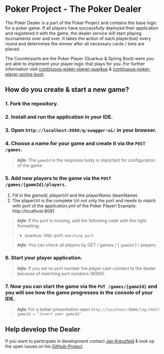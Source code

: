 # Poker Project - The Poker Dealer

The Poker Dealer is a part of the Poker Project and contains the base logic for a poker game.
If all players have successfully deployed their application and registered it with the game,
the dealer service will start playing tournaments over and over.
It takes the action of each player(bot) every round and determines the winner after all necessary cards / bets are placed.

The Counterparts are the Poker Player (Quarkus & Spring Boot)
were you are able to implement your player logic that plays for you.
For further information visit
[continuous-poker-player-quarkus](https://github.com/ds-jkreutzfeld/continuous-poker-player-quarkus) &
[continuous-poker-player-spring-boot](https://github.com/ds-jkreutzfeld/continuous-poker-player-spring-boot).

## How do you create & start a new game?

### 1. Fork the repository.
### 2. Install and run the application in your IDE.
### 3. Open `http://localhost:8080/q/swagger-ui/` in your browser.
### 4. Choose a name for your game and create it via the `POST /games`.
> **_Info:_** The `gameId` in the response body is important for configuration of the game.

### 5. Add new players to the game via the `POST /games/{gameId}/players`.
 1. Fill in the *gameId*, *playerUrl* and the *playerName* (teamName).
 2.  The playerUrl is the complete Url not only the port and needs to match with port of the application.yml of the Poker Player! Example: http://localhost:8081 
> **_Info:_** If the port is missing, add the following code with the right formatting: 
> - quarkus: http: port: `matching port`

> **_Info:_** You can check all players by GET / games / { `gameId` } / players.

### 6. Start your player application.
> **_Info:_** If you set no port number the player cant connect to the dealer because of matching port numbers (8080).

### 7. Now you can start the game via the `PUT /games/{gameId}` and you will see how the game progresses in the console of your IDE. 
> **_Info:_** For a better presentation open `http://localhost:8080/log.html?gameId = "insert your gameId"`

## Help develop the Dealer

If you want to participate in development contact [Jan Kreuzfeld](https://github.com/ds-jkreutzfeld) &
look op the open issues on his [GitHub-Project](https://github.com/ds-jkreutzfeld/continuous-poker-dealer/issues).
				
